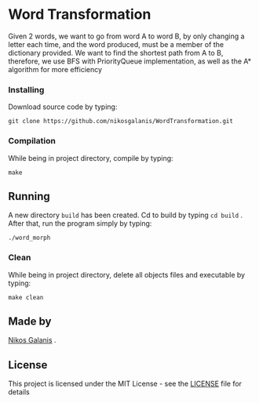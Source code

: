 # Word Transformation

Given 2 words, we want to go from word A to word B, by only changing a letter each time, and the word produced, must be a member of the dictionary provided. We want to find the shortest path from A to B, therefore, we use BFS with PriorityQueue implementation, as well as the A* algorithm for more efficiency

### Installing

Download source code by typing:

```
git clone https://github.com/nikosgalanis/WordTransformation.git
```
### Compilation

While being in project directory, compile by typing:   

```
make
```

## Running 

A new directory `build` has been created. Cd to build by typing `cd build` . After that, run the program simply by typing:

```
./word_morph
```

### Clean

While being in project directory, delete all objects files and executable by typing:   

```
make clean
```

## Made by

[Nikos Galanis](https://github.com/nikosgalanis) .

## License

This project is licensed under the MIT License - see the [LICENSE](LICENSE) file for details

